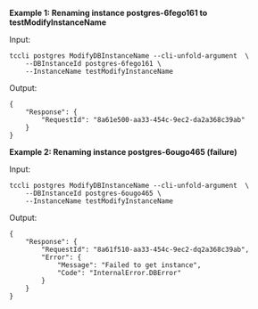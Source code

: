 **Example 1: Renaming instance postgres-6fego161 to testModifyInstanceName**



Input: 

```
tccli postgres ModifyDBInstanceName --cli-unfold-argument  \
    --DBInstanceId postgres-6fego161 \
    --InstanceName testModifyInstanceName
```

Output: 
```
{
    "Response": {
        "RequestId": "8a61e500-aa33-454c-9ec2-da2a368c39ab"
    }
}
```

**Example 2: Renaming instance postgres-6ougo465 (failure)**



Input: 

```
tccli postgres ModifyDBInstanceName --cli-unfold-argument  \
    --DBInstanceId postgres-6ougo465 \
    --InstanceName testModifyInstanceName
```

Output: 
```
{
    "Response": {
        "RequestId": "8a61f510-aa33-454c-9ec2-dq2a368c39ab",
        "Error": {
            "Message": "Failed to get instance",
            "Code": "InternalError.DBError"
        }
    }
}
```


